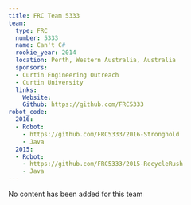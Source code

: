 ```yaml
---
title: FRC Team 5333
team:
  type: FRC
  number: 5333
  name: Can't C#
  rookie_year: 2014
  location: Perth, Western Australia, Australia
  sponsors:
  - Curtin Engineering Outreach
  - Curtin University
  links:
    Website: 
    Github: https://github.com/FRC5333
robot_code:
  2016:
  - Robot:
    - https://github.com/FRC5333/2016-Stronghold
    - Java
  2015:
  - Robot:
    - https://github.com/FRC5333/2015-RecycleRush
    - Java
---
```


No content has been added for this team